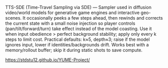 TTS-SDE (Time-Travel Sampling via SDE) — Sampler used in diffusion video/world models for generative game engines and interactive geo-scenes. It occasionally peeks a few steps ahead, then rewinds and corrects the current state with a small noise injection so player controls (pan/tilt/forward/turn) take effect instead of the model coasting. Use it when input obedience > perfect background stability; apply only every k steps to limit cost. Practical defaults: k≈5, depth≈3; raise if the model ignores input, lower if identities/backgrounds drift. Works best with a memory/rollout buffer; skip it during static shots to save compute.

https://stdstu12.github.io/YUME-Project/
